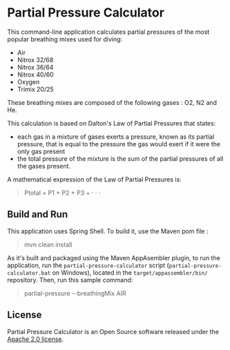 # Partial Pressure Calculator

This command-line application calculates partial pressures of the most popular breathing mixes used for diving:
* Air
* Nitrox 32/68
* Nitrox 36/64
* Nitrox 40/60
* Oxygen
* Trimix 20/25

These breathing mixes are composed of the following gases : O2, N2 and He.

This calculation is based on Dalton's Law of Partial Pressures that states:
* each gas in a mixture of gases exerts a pressure, known as its partial pressure, that is equal to the pressure the gas would exert if it were the only gas present
* the total pressure of the mixture is the sum of the partial pressures of all the gases present.

A mathematical expression of the Law of Partial Pressures is:

> Ptotal = P1 + P2 + P3 + · · ·

## Build and Run

This application uses Spring Shell. To build it, use the Maven pom file :

> mvn clean install

As it's built and packaged using the Maven AppAsembler plugin, to run the application, run the `partial-pressure-calculator` script (`partial-pressure-calculator.bat` on Windows), located in the `target/appassembler/bin/` repository.
Then, run this sample command:

> partial-pressure --breathingMix AIR

## License

Partial Pressure Calculator is an Open Source software released under the [Apache 2.0 license](http://www.apache.org/licenses/LICENSE-2.0.html).